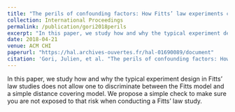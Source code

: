 ```yaml
---
title: "The perils of confounding factors: How Fitts’ law experiments can lead to false conclusions"
collection: International Proceedings
permalink: /publication/gori2018perils
excerpt: "In this paper, we study how and why the typical experiment design in Fitts’ law studies does not allow one to discriminate between the Fitts model and a simple distance covering model. We propose a simple check to make sure you are not exposed to that risk when conducting a Fitts’ law study."
date: 2018-04-21
venue: ACM CHI
paperurl: "https://hal.archives-ouvertes.fr/hal-01690089/document"
citation: 'Gori, Julien, et al. "The perils of confounding factors: How Fitts’ law experiments can lead to false conclusions." Proceedings of the 2018 CHI Conference on Human Factors in Computing Systems. 2018.'
---
```

In this paper, we study how and why the typical experiment design in Fitts’ law studies does not allow one to discriminate between the Fitts model and a simple distance covering model. We propose a simple check to make sure you are not exposed to that risk when conducting a Fitts’ law study.

